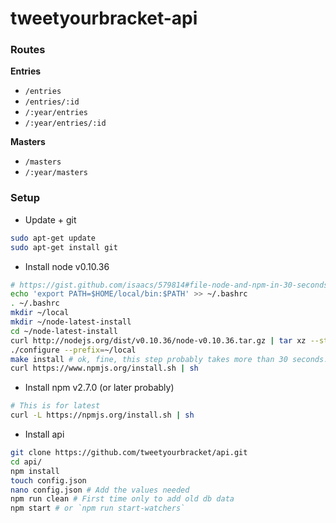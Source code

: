 tweetyourbracket-api
=================

### Routes

**Entries**
- `/entries`
- `/entries/:id`
- `/:year/entries`
- `/:year/entries/:id`

**Masters**
- `/masters`
- `/:year/masters`


### Setup
- Update + git
```sh
sudo apt-get update
sudo apt-get install git
```

- Install node v0.10.36

```sh
# https://gist.github.com/isaacs/579814#file-node-and-npm-in-30-seconds-sh
echo 'export PATH=$HOME/local/bin:$PATH' >> ~/.bashrc
. ~/.bashrc
mkdir ~/local
mkdir ~/node-latest-install
cd ~/node-latest-install
curl http://nodejs.org/dist/v0.10.36/node-v0.10.36.tar.gz | tar xz --strip-components=1
./configure --prefix=~/local
make install # ok, fine, this step probably takes more than 30 seconds...
curl https://www.npmjs.org/install.sh | sh
```

- Install npm v2.7.0 (or later probably)
```sh
# This is for latest
curl -L https://npmjs.org/install.sh | sh
```

- Install api
```sh
git clone https://github.com/tweetyourbracket/api.git
cd api/
npm install
touch config.json
nano config.json # Add the values needed
npm run clean # First time only to add old db data
npm start # or `npm run start-watchers`
```